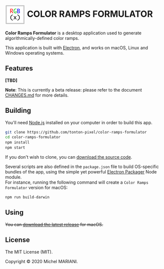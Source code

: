 # <img src="icons/icon-256.png" width="64px" align="center" alt="Color Ramps Formulator icon"> COLOR RAMPS FORMULATOR

**Color Ramps Formulator** is a desktop application used to generate algorithmically-defined color ramps.

This application is built with [Electron](https://electronjs.org), and works on macOS, Linux and Windows operating systems.

## Features

**[TBD]**

**Note**: This is currently a beta release: please refer to the document [CHANGES.md](CHANGES.md) for more details.

## Building

You'll need [Node.js](https://nodejs.org) installed on your computer in order to build this app.

```bash
git clone https://github.com/tonton-pixel/color-ramps-formulator
cd color-ramps-formulator
npm install
npm start
```

If you don't wish to clone, you can [download the source code](https://github.com/tonton-pixel/color-ramps-formulator/archive/master.zip).

Several scripts are also defined in the `package.json` file to build OS-specific bundles of the app, using the simple yet powerful [Electron Packager](https://github.com/electron-userland/electron-packager) Node module.\
For instance, running the following command will create a `Color Ramps Formulator` version for macOS:

```bash
npm run build-darwin
```

## Using

~~You can [download the latest release](https://github.com/tonton-pixel/color-ramps-formulator/releases) for macOS.~~

## License

The MIT License (MIT).

Copyright © 2020 Michel MARIANI.
